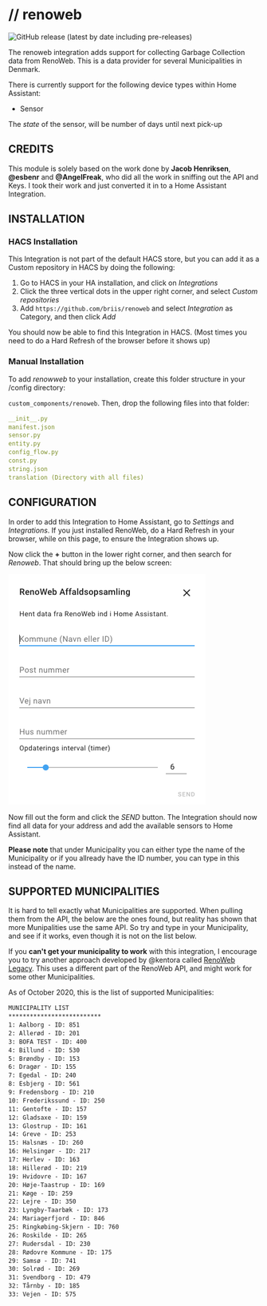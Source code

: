 # // renoweb

![GitHub release (latest by date including pre-releases)](https://img.shields.io/github/v/release/briis/renoweb?include_prereleases&style=flat-square)

The renoweb integration adds support for collecting Garbage Collection data from RenoWeb. This is a data provider for several Municipalities in Denmark.

There is currently support for the following device types within Home Assistant:

* Sensor

The *state* of the sensor, will be number of days until next pick-up

## CREDITS

This module is solely based on the work done by **Jacob Henriksen**, **@esbenr** and **@AngelFreak**, who did all the work in sniffing out the API and Keys. I took their work and just converted it in to a Home Assistant Integration.

## INSTALLATION

### HACS Installation

This Integration is not part of the default HACS store, but you can add it as a Custom repository in HACS by doing the following:

1. Go to HACS in your HA installation, and click on *Integrations*
2. Click the three vertical dots in the upper right corner, and select *Custom repositories*
3. Add `https://github.com/briis/renoweb` and select *Integration* as Category, and then click *Add*

You should now be able to find this Integration in HACS. (Most times you need to do a Hard Refresh of the browser before it shows up)

### Manual Installation

To add *renowweb* to your installation, create this folder structure in your /config directory:

`custom_components/renoweb`.
Then, drop the following files into that folder:

```yaml
__init__.py
manifest.json
sensor.py
entity.py
config_flow.py
const.py
string.json
translation (Directory with all files)
```

## CONFIGURATION

In order to add this Integration to Home Assistant, go to *Settings* and *Integrations*. If you just installed RenoWeb, do a Hard Refresh in your browser, while on this page, to ensure the Integration shows up.

Now click the **+** button in the lower right corner, and then search for *Renoweb*. That should bring up the below screen:

![](https://github.com/briis/renoweb/blob/main/config_flow.png)

Now fill out the form and click the *SEND* button. The Integration should now find all data for your address and add the available sensors to Home Assistant.

**Please note** that under Municipality you can either type the name of the Municipality or if you allready have the ID number, you can type in this instead of the name.

## SUPPORTED MUNICIPALITIES
It is hard to tell exactly what Municipalities are supported. When pulling them from the API, the below are the ones found, but reality has shown that more Munipalities use the same API. So try and type in your Municipality, and see if it works, even though it is not on the list below.

If you **can't get your municipality to work** with this integration, I encourage you to try another approach developed by @kentora called [RenoWeb Legacy](https://github.com/kentora/renoweb-legacy). This uses a different part of the RenoWeb API, and might work for some other Municipalities.

As of October 2020, this is the list of supported Municipalities:

```txt
MUNICIPALITY LIST
**************************
1: Aalborg - ID: 851
2: Allerød - ID: 201
3: BOFA TEST - ID: 400
4: Billund - ID: 530
5: Brøndby - ID: 153
6: Dragør - ID: 155
7: Egedal - ID: 240
8: Esbjerg - ID: 561
9: Fredensborg - ID: 210
10: Frederikssund - ID: 250
11: Gentofte - ID: 157
12: Gladsaxe - ID: 159
13: Glostrup - ID: 161
14: Greve - ID: 253
15: Halsnæs - ID: 260
16: Helsingør - ID: 217
17: Herlev - ID: 163
18: Hillerød - ID: 219
19: Hvidovre - ID: 167
20: Høje-Taastrup - ID: 169
21: Køge - ID: 259
22: Lejre - ID: 350
23: Lyngby-Taarbæk - ID: 173
24: Mariagerfjord - ID: 846
25: Ringkøbing-Skjern - ID: 760
26: Roskilde - ID: 265
27: Rudersdal - ID: 230
28: Rødovre Kommune - ID: 175
29: Samsø - ID: 741
30: Solrød - ID: 269
31: Svendborg - ID: 479
32: Tårnby - ID: 185
33: Vejen - ID: 575
````
